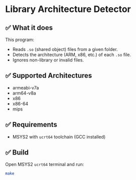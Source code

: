 # Library Architecture Detector

## ✅ What it does
This program:
- Reads `.so` (shared object) files from a given folder.
- Detects the architecture (ARM, x86, etc.) of each `.so` file.
- Ignores non-library or invalid files.

## ✅ Supported Architectures
- armeabi-v7a
- arm64-v8a
- x86
- x86-64
- mips

## ✅ Requirements
- MSYS2 with `ucrt64` toolchain (GCC installed)

## ✅ Build

Open MSYS2 `ucrt64` terminal and run:

```bash
make
